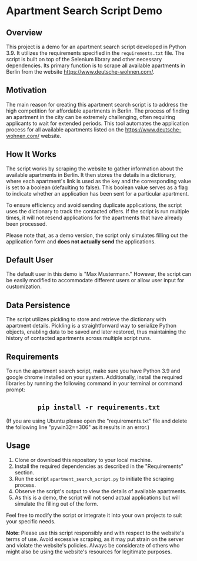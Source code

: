 # Apartment Search Script Demo

## Overview
This project is a demo for an apartment search script developed in Python 3.9. It utilizes the requirements specified in the `requirements.txt` file. The script is built on top of the Selenium library and other necessary dependencies. Its primary function is to scrape all available apartments in Berlin from the website https://www.deutsche-wohnen.com/.

## Motivation
The main reason for creating this apartment search script is to address the high competition for affordable apartments in Berlin. The process of finding an apartment in the city can be extremely challenging, often requiring applicants to wait for extended periods. This tool automates the application process for all available apartments listed on the https://www.deutsche-wohnen.com/ website.

## How It Works
The script works by scraping the website to gather information about the available apartments in Berlin. It then stores the details in a dictionary, where each apartment's link is used as the key and the corresponding value is set to a boolean (defaulting to false). This boolean value serves as a flag to indicate whether an application has been sent for a particular apartment.

To ensure efficiency and avoid sending duplicate applications, the script uses the dictionary to track the contacted offers. If the script is run multiple times, it will not resend applications for the apartments that have already been processed.

Please note that, as a demo version, the script only simulates filling out the application form and **does not actually send** the applications.

## Default User
The default user in this demo is "Max Mustermann." However, the script can be easily modified to accommodate different users or allow user input for customization.

## Data Persistence
The script utilizes pickling to store and retrieve the dictionary with apartment details. Pickling is a straightforward way to serialize Python objects, enabling data to be saved and later restored, thus maintaining the history of contacted apartments across multiple script runs.

## Requirements
To run the apartment search script, make sure you have Python 3.9 and google chrome installed on your system. Additionally, install the required libraries by running the following command in your terminal or command prompt:

<div align="center">

## `pip install -r requirements.txt`

</div>

(If you are using Ubuntu please open the "requirements.txt" file and delete the following line "pywin32==306" as it results in an error.)

## Usage
1. Clone or download this repository to your local machine.
2. Install the required dependencies as described in the "Requirements" section.
3. Run the script `apartment_search_script.py` to initiate the scraping process.
4. Observe the script's output to view the details of available apartments.
5. As this is a demo, the script will not send actual applications but will simulate the filling out of the form.

Feel free to modify the script or integrate it into your own projects to suit your specific needs.

**Note**: Please use this script responsibly and with respect to the website's terms of use. Avoid excessive scraping, as it may put strain on the server and violate the website's policies. Always be considerate of others who might also be using the website's resources for legitimate purposes.
